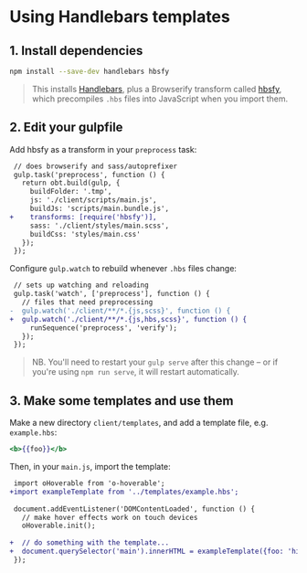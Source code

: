 # Using Handlebars templates

## 1. Install dependencies

```sh
npm install --save-dev handlebars hbsfy
```

> This installs [Handlebars](http://handlebarsjs.com/), plus a Browserify transform called [hbsfy](https://github.com/epeli/node-hbsfy), which precompiles `.hbs` files into JavaScript when you import them.


## 2. Edit your gulpfile

Add hbsfy as a transform in your `preprocess` task:

```diff
 // does browserify and sass/autoprefixer
 gulp.task('preprocess', function () {
   return obt.build(gulp, {
     buildFolder: '.tmp',
     js: './client/scripts/main.js',
     buildJs: 'scripts/main.bundle.js',
+    transforms: [require('hbsfy')],
     sass: './client/styles/main.scss',
     buildCss: 'styles/main.css'
   });
 });
```

Configure `gulp.watch` to rebuild whenever `.hbs` files change:

```diff
 // sets up watching and reloading
 gulp.task('watch', ['preprocess'], function () {
   // files that need preprocessing
-  gulp.watch('./client/**/*.{js,scss}', function () {
+  gulp.watch('./client/**/*.{js,hbs,scss}', function () {
     runSequence('preprocess', 'verify');
   });
 });
``` 

> NB. You'll need to restart your `gulp serve` after this change – or if you're using `npm run serve`, it will restart automatically.


## 3. Make some templates and use them

Make a new directory `client/templates`, and add a template file, e.g. `example.hbs`:

```hbs
<b>{{foo}}</b>
```

Then, in your `main.js`, import the template:

```diff
 import oHoverable from 'o-hoverable';
+import exampleTemplate from '../templates/example.hbs';
 
 document.addEventListener('DOMContentLoaded', function () {
   // make hover effects work on touch devices
   oHoverable.init();
 
+  // do something with the template...
+  document.querySelector('main').innerHTML = exampleTemplate({foo: 'hi'});
 });
```
